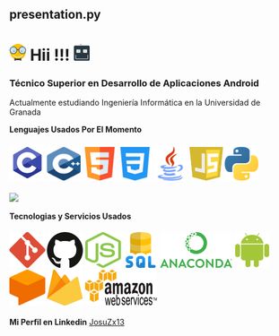 <h2>presentation.py</h2>
<h1>
  <img src="images/geek.svg" alt="GEEK" width="30" height="30"/>
  Hii !!!
  <img src="images/robot.svg" alt="ROBOT" width="30" height="30"/>
</h1>

### Técnico Superior en Desarrollo de Aplicaciones Android
Actualmente estudiando Ingeniería Informática en la Universidad de Granada


**Lenguajes Usados Por El Momento**

<h4>
  <img src="images/c_icon.png" alt="C_LANGUAGE" width="64" height="64"/> 
  <img src="images/cplusplus_icon.svg" alt="CPLUSPLUS" width="60" height="60"/>
  <img src="images/html5_icon.svg" alt="HTML5" width="60" height="60"/>
  <img src="images/css3_icon.svg" alt="CSS3" width="60" height="60"/>
  <img src="images/java_icon.svg" alt="JAVA" width="60" height="60"/>
  <img src="images/javascript_icon.svg" alt="JAVASCRIPT" width="60" height="60"/>
  <img src="images/python_icon.svg" alt="PYTHON" width="60" height="60"/>
</h4>

<img src="https://camo.githubusercontent.com/fb5a50d1b0f52fcc2bd9ecd1a09e3ffa3e06793d9466a8b89083d98cd1584f02/68747470733a2f2f6769746875622d726561646d652d73746174732e76657263656c2e6170702f6170692f746f702d6c616e67732f3f757365726e616d653d7665726d612d616e7573686b6126636f756e745f707269766174653d74727565267468656d653d64726163756c61" data-canonical-src="https://github-readme-stats.vercel.app/api/top-langs/?username=JosuZx13&amp;count_private=true&amp;theme=dracula" style="max-width:100%;">

**Tecnologias y Servicios Usados**

<h4>
  <img src="images/git_icon.svg" alt="GIT_ICON" width="64" height="64"/>
  <img src="images/github_icon.svg" alt="GITHUB_ICON" width="64" height="64"/>
  <img src="images/nodejs_icon.svg" alt="NODEJS" width="64" height="64"/>
  <img src="images/sql_icon.svg" alt="SQL" width="64" height="64"/>
  <img src="images/anaconda_icon.png" alt="ANACONDA" width="128" height="64"/>
  <img src="images/android_icon.svg" alt="ANDROID" width="64" height="64"/>
  <img src="images/dialogflow_icon.svg" alt="DIALOGFLOW" width="64" height="64"/>
  <img src="images/firebase_icon.svg" alt="FIREBASE" width="64" height="64"/>
  <img src="images/aws_icon.svg" alt="AWS" width="128" height="64"/>
</h4>


**Mi Perfil en Linkedin** [JosuZx13](https://www.linkedin.com/in/jose-manuel-osuna-luque-9b1962158)
